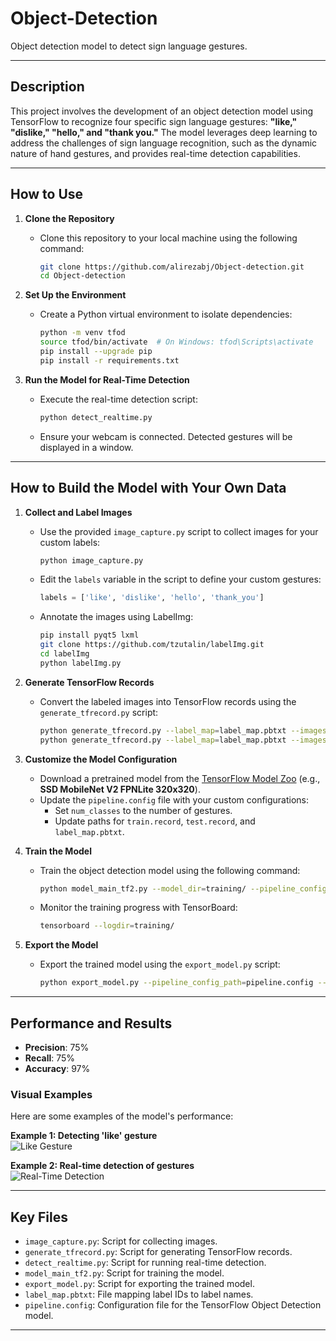 # Object-Detection
Object detection model to detect sign language gestures.

---

## **Description**
This project involves the development of an object detection model using TensorFlow to recognize four specific sign language gestures: **"like," "dislike," "hello," and "thank you."** The model leverages deep learning to address the challenges of sign language recognition, such as the dynamic nature of hand gestures, and provides real-time detection capabilities.

---

## **How to Use**
1. **Clone the Repository**  
   - Clone this repository to your local machine using the following command:
     ```bash
     git clone https://github.com/alirezabj/Object-detection.git
     cd Object-detection
     ```

2. **Set Up the Environment**  
   - Create a Python virtual environment to isolate dependencies:
     ```bash
     python -m venv tfod
     source tfod/bin/activate  # On Windows: tfod\Scripts\activate
     pip install --upgrade pip
     pip install -r requirements.txt
     ```

3. **Run the Model for Real-Time Detection**  
   - Execute the real-time detection script:
     ```bash
     python detect_realtime.py
     ```
   - Ensure your webcam is connected. Detected gestures will be displayed in a window.

---

## **How to Build the Model with Your Own Data**
1. **Collect and Label Images**  
   - Use the provided `image_capture.py` script to collect images for your custom labels:
     ```bash
     python image_capture.py
     ```
   - Edit the `labels` variable in the script to define your custom gestures:
     ```python
     labels = ['like', 'dislike', 'hello', 'thank_you']
     ```
   - Annotate the images using LabelImg:
     ```bash
     pip install pyqt5 lxml
     git clone https://github.com/tzutalin/labelImg.git
     cd labelImg
     python labelImg.py
     ```

2. **Generate TensorFlow Records**  
   - Convert the labeled images into TensorFlow records using the `generate_tfrecord.py` script:
     ```bash
     python generate_tfrecord.py --label_map=label_map.pbtxt --images_dir=train --output_path=train.record
     python generate_tfrecord.py --label_map=label_map.pbtxt --images_dir=test --output_path=test.record
     ```

3. **Customize the Model Configuration**  
   - Download a pretrained model from the [TensorFlow Model Zoo](https://github.com/tensorflow/models/blob/master/research/object_detection/g3doc/tf2_detection_zoo.md) (e.g., **SSD MobileNet V2 FPNLite 320x320**).
   - Update the `pipeline.config` file with your custom configurations:
     - Set `num_classes` to the number of gestures.
     - Update paths for `train.record`, `test.record`, and `label_map.pbtxt`.

4. **Train the Model**  
   - Train the object detection model using the following command:
     ```bash
     python model_main_tf2.py --model_dir=training/ --pipeline_config_path=pipeline.config --num_train_steps=2000
     ```
   - Monitor the training progress with TensorBoard:
     ```bash
     tensorboard --logdir=training/
     ```

5. **Export the Model**  
   - Export the trained model using the `export_model.py` script:
     ```bash
     python export_model.py --pipeline_config_path=pipeline.config --trained_checkpoint_dir=training/ --output_directory=exported_model/
     ```

---

## **Performance and Results**
- **Precision**: 75%
- **Recall**: 75%
- **Accuracy**: 97%

### **Visual Examples**
Here are some examples of the model's performance:

**Example 1: Detecting 'like' gesture**  
![Like Gesture](images/like_example.jpg)

**Example 2: Real-time detection of gestures**  
![Real-Time Detection](images/realtime_detection.gif)


---

## **Key Files**
- `image_capture.py`: Script for collecting images.
- `generate_tfrecord.py`: Script for generating TensorFlow records.
- `detect_realtime.py`: Script for running real-time detection.
- `model_main_tf2.py`: Script for training the model.
- `export_model.py`: Script for exporting the trained model.
- `label_map.pbtxt`: File mapping label IDs to label names.
- `pipeline.config`: Configuration file for the TensorFlow Object Detection model.

---


